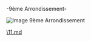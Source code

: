 -9ème Arrondissement-

![Image 9ème Arrondissement](/Im_9.jpg "Image 9ème Arrondissement")

[\11.md](11.md)